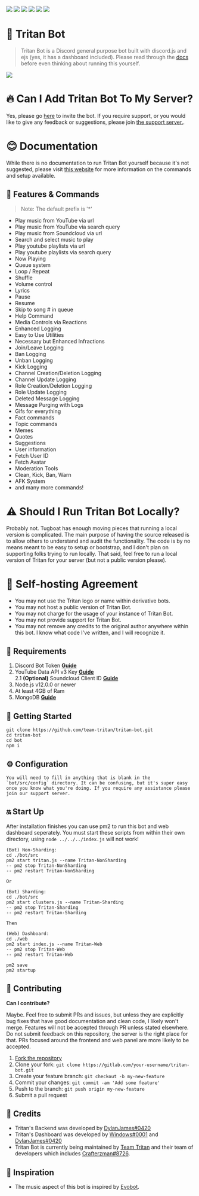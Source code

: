 ![](https://img.shields.io/badge/Maintained-Yes-%237289DA)
![](https://img.shields.io/badge/Version-4.0.0-7289DA)
![](https://img.shields.io/badge/Library-Discord.js-7289DA)
![](https://img.shields.io/badge/Lead%20Developer-Dylan%20James-7289DA)
![](https://img.shields.io/badge/Developers-Windows%20&%20Crafterzman-7289DA)
![](https://img.shields.io/badge/Made%20with%20%E2%9D%A4%20by-Team%20Tritan-%237289DA)



# 🤖 Tritan Bot 
> Tritan Bot is a Discord general purpose bot built with discord.js and ejs (yes, it has a dashboard included). Please read through the [docs](https://docs.tritanbot.xyz) before even thinking about running this yourself.

[![](https://discordapp.com/api/guilds/732708260519346217/embed.png?style=banner2)](https://discord.gg/ScUgyE2)


# 🔥 Can I Add Tritan Bot To My Server?

Yes, please go [here](https://tritanbot.xyz/invite) to invite the bot. If you require support, or you would like to give any feedback or suggestions, please join [the support server.](https://discord.gg/ScUgyE2).


# 😊 Documentation

While there is no documentation to run Tritan Bot yourself because it's not suggested, please visit [this website](https://docs.tritanbot.xyz) for more information on the commands and setup available.


## 📝 Features & Commands

> Note: The default prefix is '*'
* Play music from YouTube via url
* Play music from YouTube via search query
* Play music from Soundcloud via url
* Search and select music to play
* Play youtube playlists via url
* Play youtube playlists via search query
* Now Playing 
* Queue system 
* Loop / Repeat 
* Shuffle 
* Volume control
* Lyrics 
* Pause 
* Resume 
* Skip to song # in queue 
* Help Command
* Media Controls via Reactions
* Enhanced Logging
* Easy to Use Utilities
* Necessary but Enhanced Infractions
* Join/Leave Logging
* Ban Logging
* Unban Logging
* Kick Logging
* Channel Creation/Deletion Logging
* Channel Update Logging
* Role Creation/Deletion Logging
* Role Update Logging
* Deleted Message Logging
* Message Purging with Logs
* Gifs for everything
* Fact commands
* Topic commands
* Memes
* Quotes
* Suggestions
* User information
* Fetch User ID
* Fetch Avatar
* Moderation Tools
* Clean, Kick, Ban, Warn
* AFK System
* and many more commands! 


# ⚠️ Should I Run Tritan Bot Locally?

Probably not. Tugboat has enough moving pieces that running a local version is complicated. The main purpose of having the source released is to allow others to understand and audit the functionality. The code is by no means meant to be easy to setup or bootstrap, and I don't plan on supporting folks trying to run locally. That said, feel free to run a local version of Tritan for your server (but not a public version please). 

# 📝 Self-hosting Agreement

* You may not use the Tritan logo or name within derivative bots.
* You may not host a public version of Tritan Bot.
* You may not charge for the usage of your instance of Tritan Bot.
* You may not provide support for Tritan Bot.
* You may not remove any credits to the original author anywhere within this bot. I know what code I've written, and I will recognize it.


## 🌿 Requirements

1. Discord Bot Token **[Guide](https://discordjs.guide/preparations/setting-up-a-bot-application.html#creating-your-bot)**
2. YouTube Data API v3 Key **[Guide](https://developers.google.com/youtube/v3/getting-started)**  
2.1 **(Optional)** Soundcloud Client ID **[Guide](https://github.com/zackradisic/node-soundcloud-downloader#client-id)**
3. Node.js v12.0.0 or newer
4. At least 4GB of Ram 
6. MongoDB **[Guide](https://docs.atlas.mongodb.com/tutorial/deploy-free-tier-cluster/)**  


## 🚀 Getting Started

```
git clone https://github.com/team-tritan/tritan-bot.git 
cd tritan-bot
cd bot
npm i 
```


## ⚙️ Configuration

```
You will need to fill in anything that is blank in the `bot/src/config` directory. It can be confusing, but it's super easy once you know what you're doing. If you require any assistance please join our support server.
```


## 🔛 Start Up

After installation finishes you can use pm2 to run this bot and web dashboard seperately. You must start these scripts from within their own directory, using `node ../../../index.js` will not work!
```
(Bot) Non-Sharding:
cd ./bot/src
pm2 start tritan.js --name Tritan-NonSharding
-- pm2 stop Tritan-NonSharding
-- pm2 restart Tritan-NonSharding

Or

(Bot) Sharding:
cd ./bot/src
pm2 start clusters.js --name Tritan-Sharding
-- pm2 stop Tritan-Sharding
-- pm2 restart Tritan-Sharding

Then

(Web) Dashboard:
cd ./web
pm2 start index.js --name Tritan-Web
-- pm2 stop Tritan-Web
-- pm2 restart Tritan-Web

pm2 save
pm2 startup 
```


## 🤝 Contributing
**Can I contribute?**

Maybe. Feel free to submit PRs and issues, but unless they are explicitly bug fixes that have good documentation and clean code, I likely won't merge. Features will not be accepted through PR unless stated elsewhere. Do not submit feedback on this repository, the server is the right place for that. PRs focused around the frontend and web panel are more likely to be accepted.

1. [Fork the repository](https://github.com/team-tritan/tritan-bot/fork)
2. Clone your fork: `git clone https://gitlab.com/your-username/tritan-bot.git`
3. Create your feature branch: `git checkout -b my-new-feature`
4. Commit your changes: `git commit -am 'Add some feature'`
5. Push to the branch: `git push origin my-new-feature`
6. Submit a pull request


## 📝 Credits
* Tritan's Backend was developed by [DylanJames#0420](https://github.com/dylanjamesdev)
* Tritan's Dashboard was developed by [Windows#0001](https://github.com/orgs/Team-Tritan/people/WindowsCmd) and [DylanJames#0420](https://github.com/dylanjamesdev)
* Tritan Bot is currently being maintained by [Team Tritan](https://gitlab.com/team-tritan) and their team of developers which includes [Crafterzman#8726](https://github.com/orgs/Team-Tritan/people/Craftzman7).

## 📝 Inspiration
* The music aspect of this bot is inspired by [Evobot](https://github.com/eritislami/evobot). 
